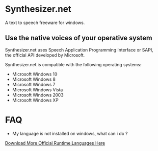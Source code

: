 # Synthesizer.net

A text to speech freeware for windows.

## Use the native voices of your operative system

Synthesizer.net uses Speech Application Programming Interface or SAPI, the official API developed by Microsoft.

Synthesizer.net is compatible with the following operating systems:

- Microsoft Windows 10 
- Microsoft Windows 8
- Microsoft Windows 7
- Microsoft Windows Vista
- Microsoft Windows 2003
- Microsoft Windows XP




# FAQ

- My language is not installed on windows, what can i do ? 

[Download More Official Runtime Languages Here](http://www.microsoft.com/en-us/download/details.aspx?id=27224)
